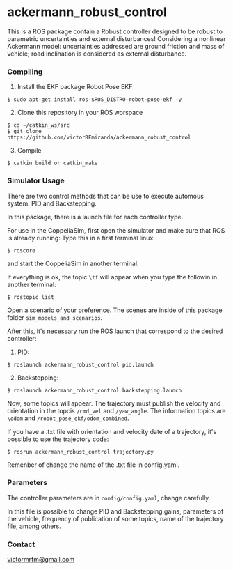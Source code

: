 # ackermann_robust_control
This is a ROS package contain a Robust controller designed to be robust to parametric uncertainties and external disturbances!
Considering a nonlinear Ackermann model: uncertainties addressed are ground friction and mass of vehicle; road inclination is considered as external disturbance.


### Compiling
1. Install the EKF package Robot Pose EKF
```
$ sudo apt-get install ros-$ROS_DISTRO-robot-pose-ekf -y
```

2. Clone this repository in your ROS worspace
```
$ cd ~/catkin_ws/src
$ git clone https://github.com/victorRFmiranda/ackermann_robust_control
```

3. Compile
```
$ catkin build or catkin_make
```

### Simulator Usage

There are two control methods that can be use to execute automous system: PID and Backstepping.

In this package, there is a launch file for each controller type.

For use in the CoppeliaSim, first open the simulator and make sure that ROS is already running:
Type this in a first terminal linux:
```
$ roscore
```
and start the CoppeliaSim in another terminal.

If everything is ok, the topic `\tf` will appear when you type the followin in another terminal:
```
$ rostopic list
```

Open a scenario of your preference. The scenes are inside of this package folder `sim_models_and_scenarios`.

After this, it's necessary run the ROS launch that correspond to the desired controller:

1. PID:
```
$ roslaunch ackermann_robust_control pid.launch
```

2. Backstepping:
```
$ roslaunch ackermann_robust_control backstepping.launch
```

Now, some topics will appear. The trajectory must publish the velocity and orientation in the topcis `/cmd_vel` and `/yaw_angle`. The information topics are `\odom` and `/robot_pose_ekf/odom_combined`.

If you have a .txt file with orientation and velocity date of a trajectory, it's possible to use the trajectory code:
```
$ rosrun ackermann_robust_control trajectory.py
```

Remenber of change the name of the .txt file in config.yaml.

### Parameters

The controller parameters are in `config/config.yaml`, change carefully.

In this file is possible to change PID and Backstepping gains, parameters of the vehicle, frequency of publication of some topics, name of the trajectory file, among others.

### Contact
victormrfm@gmail.com
